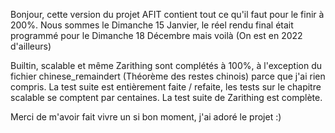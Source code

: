 Bonjour, cette version du projet AFIT contient tout ce qu'il faut pour le finir à 200%.
Nous sommes le Dimanche 15 Janvier, le réel rendu final était programmé pour le Dimanche 18 Décembre mais voilà (On est en 2022 d'ailleurs)

Builtin, scalable et même Zarithing sont complétés à 100%, à l'exception du fichier chinese_remaindert (Théorème des restes chinois) parce que j'ai rien compris.
La test suite est entièrement faite / refaite, les tests sur le chapitre scalable se comptent par centaines. La test suite de Zarithing est complète.

Merci de m'avoir fait vivre un si bon moment, j'ai adoré le projet :)
